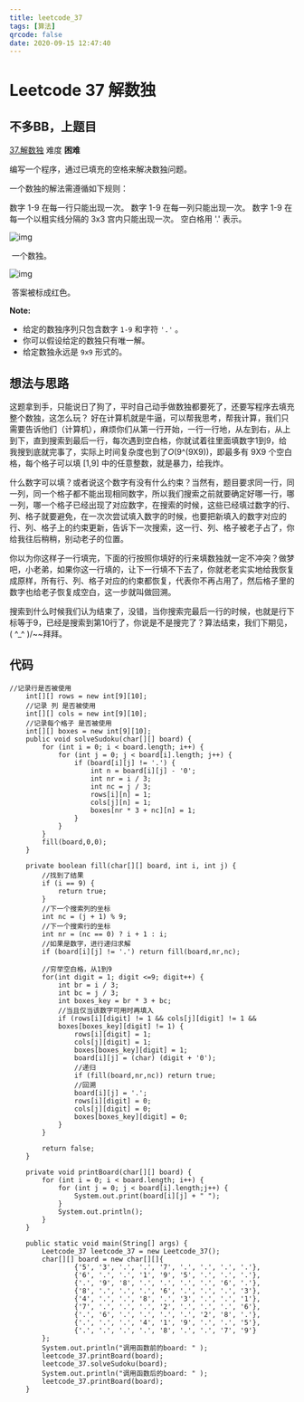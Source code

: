 ```yaml
---
title: leetcode_37
tags: [算法]
qrcode: false
date: 2020-09-15 12:47:40
---
```


#  Leetcode 37 解数独

##  不多BB，上题目

[37.解数独](https://leetcode-cn.com/problems/sudoku-solver/) 难度 **困难**

编写一个程序，通过已填充的空格来解决数独问题。

一个数独的解法需遵循如下规则：

数字 1-9 在每一行只能出现一次。
数字 1-9 在每一列只能出现一次。
数字 1-9 在每一个以粗实线分隔的 3x3 宫内只能出现一次。
空白格用 '.' 表示。

![img](http://upload.wikimedia.org/wikipedia/commons/thumb/f/ff/Sudoku-by-L2G-20050714.svg/250px-Sudoku-by-L2G-20050714.svg.png)

​																					一个数独。

![img](http://upload.wikimedia.org/wikipedia/commons/thumb/3/31/Sudoku-by-L2G-20050714_solution.svg/250px-Sudoku-by-L2G-20050714_solution.svg.png)

​																				答案被标成红色。

**Note:**

- 给定的数独序列只包含数字 `1-9` 和字符 `'.'` 。
- 你可以假设给定的数独只有唯一解。
- 给定数独永远是 `9x9` 形式的。

## 想法与思路

​        这题拿到手，只能说日了狗了，平时自己动手做数独都要死了，还要写程序去填充整个数独，这怎么玩？ 好在计算机就是牛逼，可以帮我思考，帮我计算，我们只需要告诉他们（计算机），麻烦你们从第一行开始，一行一行地，从左到右，从上到下，直到搜索到最后一行，每次遇到空白格，你就试着往里面填数字1到9，给我搜到底就完事了，实际上时间复杂度也到了*O*(9^(9X9))，即最多有 9X9 个空白格，每个格子可以填 [1,9] 中的任意整数，就是暴力，给我炸。

​       什么数字可以填？或者说这个数字有没有什么约束？当然有，题目要求同一行，同一列，同一个格子都不能出现相同数字，所以我们搜索之前就要确定好哪一行，哪一列，哪一个格子已经出现了对应数字，在搜索的时候，这些已经填过数字的行、列、格子就要避免，在一次次尝试填入数字的时候，也要把新填入的数字对应的行、列、格子上的约束更新，告诉下一次搜索，这一行、列、格子被老子占了，你给我往后稍稍，别动老子的位置。

​	  你以为你这样子一行填完，下面的行按照你填好的行来填数独就一定不冲突？做梦吧，小老弟，如果你这一行填的，让下一行填不下去了，你就老老实实地给我恢复成原样，所有行、列、格子对应的约束都恢复，代表你不再占用了，然后格子里的数字也给老子恢复成空白，这一步就叫做回溯。

​	 搜索到什么时候我们认为结束了，没错，当你搜索完最后一行的时候，也就是行下标等于9，已经是搜索到第10行了，你说是不是搜完了？算法结束，我们下期见，( ^_^ )/~~拜拜。

## 代码

```
//记录行是否被使用
    int[][] rows = new int[9][10];
    //记录 列 是否被使用
    int[][] cols = new int[9][10];
    //记录每个格子 是否被使用
    int[][] boxes = new int[9][10];
    public void solveSudoku(char[][] board) {
        for (int i = 0; i < board.length; i++) {
            for (int j = 0; j < board[i].length; j++) {
                if (board[i][j] != '.') {
                    int n = board[i][j] - '0';
                    int nr = i / 3;
                    int nc = j / 3;
                    rows[i][n] = 1;
                    cols[j][n] = 1;
                    boxes[nr * 3 + nc][n] = 1;
                }
            }
        }
        fill(board,0,0);
    }

    private boolean fill(char[][] board, int i, int j) {
        //找到了结果
        if (i == 9) {
            return true;
        }
        //下一个搜索列的坐标
        int nc = (j + 1) % 9;
        //下一个搜索行的坐标
        int nr = (nc == 0) ? i + 1 : i;
        //如果是数字，进行递归求解
        if (board[i][j] != '.') return fill(board,nr,nc);

        //穷举空白格，从1到9
        for(int digit = 1; digit <=9; digit++) {
            int br = i / 3;
            int bc = j / 3;
            int boxes_key = br * 3 + bc;
            //当且仅当该数字可用时再填入
            if (rows[i][digit] != 1 && cols[j][digit] != 1 && 
            boxes[boxes_key][digit] != 1) {
                rows[i][digit] = 1;
                cols[j][digit] = 1;
                boxes[boxes_key][digit] = 1;
                board[i][j] = (char) (digit + '0');
                //递归
                if (fill(board,nr,nc)) return true;
                //回溯
                board[i][j] = '.';
                rows[i][digit] = 0;
                cols[j][digit] = 0;
                boxes[boxes_key][digit] = 0;
            }
        }

        return false;
    }

    private void printBoard(char[][] board) {
        for (int i = 0; i < board.length; i++) {
            for (int j = 0; j < board[i].length;j++) {
                System.out.print(board[i][j] + " ");
            }
            System.out.println();
        }
    }

    public static void main(String[] args) {
        Leetcode_37 leetcode_37 = new Leetcode_37();
        char[][] board = new char[][]{
                {'5', '3', '.', '.', '7', '.', '.', '.', '.'},
                {'6', '.', '.', '1', '9', '5', '.', '.', '.'},
                {'.', '9', '8', '.', '.', '.', '.', '6', '.'},
                {'8', '.', '.', '.', '6', '.', '.', '.', '3'},
                {'4', '.', '.', '8', '.', '3', '.', '.', '1'},
                {'7', '.', '.', '.', '2', '.', '.', '.', '6'},
                {'.', '6', '.', '.', '.', '.', '2', '8', '.'},
                {'.', '.', '.', '4', '1', '9', '.', '.', '5'},
                {'.', '.', '.', '.', '8', '.', '.', '7', '9'}
        };
        System.out.println("调用函数前的board: " );
        leetcode_37.printBoard(board);
        leetcode_37.solveSudoku(board);
        System.out.println("调用函数后的board: " );
        leetcode_37.printBoard(board);
    }
```

